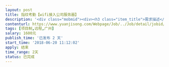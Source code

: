 ```yaml
---                
layout: post       
title: 指纹考勤【wifi接入公司服务器】           
description: '<div class="mobmid"><div><h3 class="item_title">需求描述</h3><p>1.应用场景<br/>我们是培训机构，分校遍布全国，数量大于100家。学生到，按指纹，发通知给家长；学生走，按指纹，通知家长。<br/>通知可选短信、app推送、微信公众号推送。<br/> <br/>2.指纹机需在500元以下，最好比较精致<br/>像钉钉考勤机，才100多，非常好，可惜它只能把数据送到自己的云端。<br/>接包者需自主确定合用的指纹机（成本我方出）<br/> <br/>3.指纹机采集指纹方便，数据有保障，用wifi通信。<br/>平时签到签离时，快捷识别，即时通过wifi直传公网上的服务器，服务器向指定的人发送消息，订阅了消息的人即收到消息。<br/>网络有故障时，可以暂存数据，一旦网络恢复，则自动上传数据到服务器。<br/> <br/>4.程序效率高，不要用低效的方法。</p></div><!--info end--></div>'     
contenturl: https://www.yuanjisong.com/Webpage/Job/../Job/detail/jobid/101591      
tags: [项目制,远程,广州]            
salary: 1600元          
publish_time: '已发布 2 天'         
start_time: '2018-06-20 11:12:02'           
apply: 结束                   
time_range: 2天              
status: 已完成                  
---                 
```

